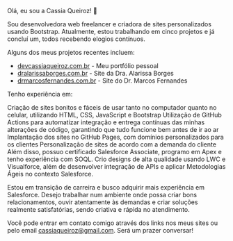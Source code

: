 Olá, eu sou a Cassia Queiroz! 👋

Sou desenvolvedora web freelancer e criadora de sites personalizados usando Bootstrap. Atualmente, estou trabalhando em cinco projetos e já concluí um, todos recebendo elogios contínuos.

Alguns dos meus projetos recentes incluem:

- [devcassiaqueiroz.com.br](https://devcassiaqueiroz.com.br) - Meu portfólio pessoal
- [dralarissaborges.com.br](https://dralarissaborges.com.br) - Site da Dra. Alarissa Borges
- [drmarcosfernandes.com.br](https://drmarcosfernandes.com) - Site do Dr. Marcos Fernandes

Tenho experiência em:

Criação de sites bonitos e fáceis de usar tanto no computador quanto no celular, utilizando HTML, CSS, JavaScript e Bootstrap
Utilização de GitHub Actions para automatizar integração e entrega contínuas das minhas alterações de código, garantindo que tudo funcione bem antes de ir ao ar
Implantação dos sites no GitHub Pages, com domínios personalizados para os clientes
Personalização de sites de acordo com a demanda do cliente
Além disso, possuo certificado Salesforce Associate, programo em Apex e tenho experiência com SOQL. Crio designs de alta qualidade usando LWC e Visualforce, além de desenvolver integração de APIs e aplicar Metodologias Ágeis no contexto Salesforce.

Estou em transição de carreira e busco adquirir mais experiência em Salesforce. Desejo trabalhar num ambiente onde possa criar bons relacionamentos, ouvir atentamente às demandas e criar soluções realmente satisfatórias, sendo criativa e rápida no atendimento.

Você pode entrar em contato comigo através dos links nos meus sites ou pelo email cassiaqueiroz@gmail.com. Será um prazer conversar!
